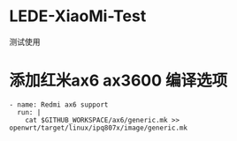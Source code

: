 # LEDE-XiaoMi-Test

测试使用
# 添加红米ax6 ax3600 编译选项
    - name: Redmi ax6 support
      run: |
        cat $GITHUB_WORKSPACE/ax6/generic.mk >> openwrt/target/linux/ipq807x/image/generic.mk
